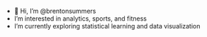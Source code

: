 - 👋 Hi, I’m @brentonsummers
- I’m interested in analytics, sports, and fitness
- I’m currently exploring statistical learning and data visualization

<!---
brentonsummers/brentonsummers is a ✨ special ✨ repository because its `README.md` (this file) appears on your GitHub profile.
You can click the Preview link to take a look at your changes.
--->
